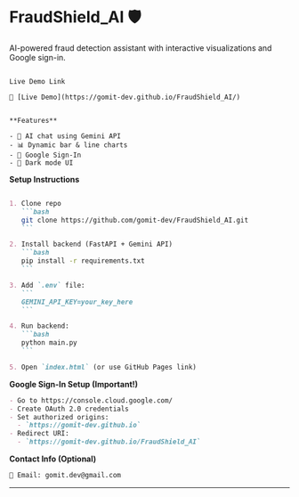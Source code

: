 # FraudShield_AI 🛡️
   AI-powered fraud detection assistant with interactive visualizations and Google sign-in.
   ```

Live Demo Link  
   
   🚀 [Live Demo](https://gomit-dev.github.io/FraudShield_AI/)
    

**Features**  
   
   - 🧠 AI chat using Gemini API  
   - 📊 Dynamic bar & line charts  
   - 🔐 Google Sign-In  
   - 🌙 Dark mode UI
   ```

**Setup Instructions**  
   ```markdown

   1. Clone repo  
      ```bash
      git clone https://github.com/gomit-dev/FraudShield_AI.git
      ```

   2. Install backend (FastAPI + Gemini API)
      ```bash
      pip install -r requirements.txt
      ```

   3. Add `.env` file:
      ```
      GEMINI_API_KEY=your_key_here
      ```

   4. Run backend:
      ```bash
      python main.py
      ```

   5. Open `index.html` (or use GitHub Pages link)
   ```

**Google Sign-In Setup (Important!)**
   ```markdown
   - Go to https://console.cloud.google.com/
   - Create OAuth 2.0 credentials
   - Set authorized origins:
     - `https://gomit-dev.github.io`
   - Redirect URI:
     - `https://gomit-dev.github.io/FraudShield_AI`
   ```

**Contact Info (Optional)**
   ```markdown
   📧 Email: gomit.dev@gmail.com
   ```

---
